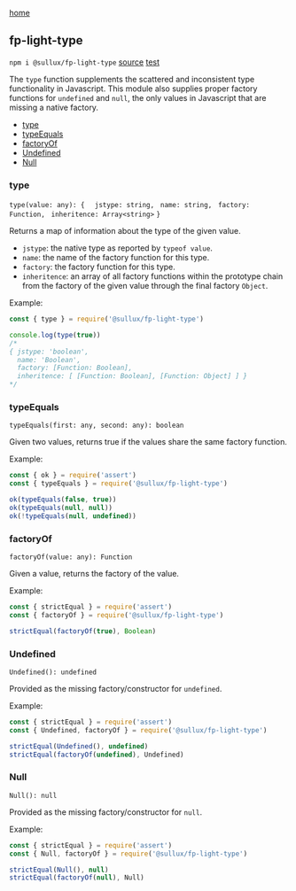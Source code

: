 [home](https://github.com/Sullux/fp-light/blob/master/README.md)

## fp-light-type

`npm i @sullux/fp-light-type`
[source](https://github.com/Sullux/fp-light/blob/master/lib/type/type.js)
[test](https://github.com/Sullux/fp-light/blob/master/lib/type/type.spec.js)

The `type` function supplements the scattered and inconsistent type functionality in Javascript. This module also supplies proper factory functions for `undefined` and `null`, the only values in Javascript that are missing a native factory.

* [type](#type)
* [typeEquals](#typeequals)
* [factoryOf](#factoryof)
* [Undefined](#undefined)
* [Null](#null)

### type

`type(value: any): { `
`  jstype: string, `
`  name: string, `
`  factory: Function, `
`  inheritence: Array<string> `
`}`

Returns a map of information about the type of the given value.

* `jstype`: the native type as reported by `typeof value`.
* `name`: the name of the factory function for this type.
* `factory`: the factory function for this type.
* `inheritence`: an array of all factory functions within the prototype chain from the factory of the given value through the final factory `Object`.

Example:

```javascript
const { type } = require('@sullux/fp-light-type')

console.log(type(true))
/*
{ jstype: 'boolean',
  name: 'Boolean',
  factory: [Function: Boolean],
  inheritence: [ [Function: Boolean], [Function: Object] ] }
*/
```

### typeEquals

`typeEquals(first: any, second: any): boolean`

Given two values, returns true if the values share the same factory function.

Example:

```javascript
const { ok } = require('assert')
const { typeEquals } = require('@sullux/fp-light-type')

ok(typeEquals(false, true))
ok(typeEquals(null, null))
ok(!typeEquals(null, undefined))
```

### factoryOf

`factoryOf(value: any): Function`

Given a value, returns the factory of the value.

Example:

```javascript
const { strictEqual } = require('assert')
const { factoryOf } = require('@sullux/fp-light-type')

strictEqual(factoryOf(true), Boolean)
```

### Undefined

`Undefined(): undefined`

Provided as the missing factory/constructor for `undefined`.

Example:

```javascript
const { strictEqual } = require('assert')
const { Undefined, factoryOf } = require('@sullux/fp-light-type')

strictEqual(Undefined(), undefined)
strictEqual(factoryOf(undefined), Undefined)
```

### Null

`Null(): null`

Provided as the missing factory/constructor for `null`.

Example:

```javascript
const { strictEqual } = require('assert')
const { Null, factoryOf } = require('@sullux/fp-light-type')

strictEqual(Null(), null)
strictEqual(factoryOf(null), Null)
```
